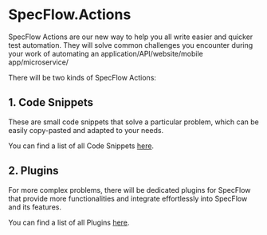 # SpecFlow.Actions

SpecFlow Actions are our new way to help you all write easier and quicker test automation. They will solve common challenges you encounter during your work of automating an application/API/website/mobile app/microservice/

There will be two kinds of SpecFlow Actions: 

## 1. Code Snippets
These are small code snippets that solve a particular problem, which can be easily copy-pasted and adapted to your needs. 

You can find a list of all Code Snippets [here](./CodeSnippets/Readme.md).

## 2. Plugins
For more complex problems, there will be dedicated plugins for SpecFlow that provide more functionalities and integrate effortlessly into SpecFlow and its features.

You can find a list of all Plugins [here](./Plugins/README.md).
